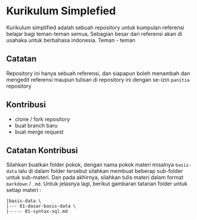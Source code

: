 # Kurikulum Simplefied

Kurikulum simplified adalah sebuah repository untuk kumpulan referensi belajar bagi teman-teman semua, Sebagian besar dari referensi akan di usahaka untuk berbahasa indonesia. Teman - teman

## Catatan

Repository ini hanya sebuah referensi, dan siapapun boleh menambah dan mengedit referensi maupun tulisan di repository ini dengan se-izin `panitia` repository

## Kontribusi

- clone / fork repository
- buat branch baru
- buat merge request


## Catatan Kontribusi

Silahkan buatkan folder pokok, dengan nama pokok materi misalnya `basis-data` lalu di dalam folder tersebut silahkan membuat beberap sub-folder untuk sub-materi. Dan pada akhirnya, silahkan tulis materi dalam format `markdown` / `.md`. Untuk jelasnya lagi, berikut gambaran tatanan folder untuk setiap materi : 

```
|basis-data \
|--- 01-dasar-basis-data \
|----- 01-syntax-sql.md
```